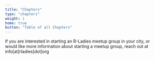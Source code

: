 ```yaml
---
title: "Chapters"
type: "chapters"
weight: 1
home: true
button: "Table of all Chapters"
---
```


If you are interested in starting an R-Ladies meetup group in your city, or would like more information about starting a meetup group, reach out at info[at]rladies[dot]org
